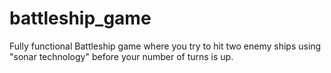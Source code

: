 # battleship_game
Fully functional Battleship game where you try to hit two enemy ships using "sonar technology" before your number of turns is up.

